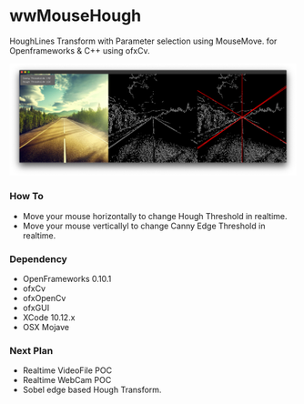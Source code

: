 # wwMouseHough
HoughLines Transform with Parameter selection using MouseMove.
for Openframeworks & C++ using ofxCv.


![POC example]( https://github.com/bemoregt/ofxMouseHough/blob/master/ScrShot%207.png "POC")

### How To
- Move your mouse horizontally to change Hough Threshold in realtime. 
- Move your mouse verticallyl to change Canny Edge Threshold in realtime. 

### Dependency
- OpenFrameworks 0.10.1
- ofxCv
- ofxOpenCv
- ofxGUI
- XCode 10.12.x
- OSX Mojave

### Next Plan
- Realtime VideoFile POC
- Realtime WebCam POC
- Sobel edge based Hough Transform.



